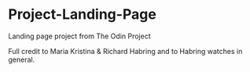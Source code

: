 # Project-Landing-Page

Landing page project from The Odin Project

Full credit to Maria Kristina & Richard Habring and to Habring watches in general.
